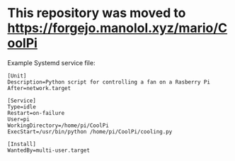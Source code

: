 # This repository was moved to https://forgejo.manolol.xyz/mario/CoolPi

Example Systemd service file:
```                                                           
[Unit]
Description=Python script for controlling a fan on a Rasberry Pi
After=network.target

[Service]
Type=idle
Restart=on-failure
User=pi
WorkingDirectory=/home/pi/CoolPi
ExecStart=/usr/bin/python /home/pi/CoolPi/cooling.py

[Install]
WantedBy=multi-user.target

```

